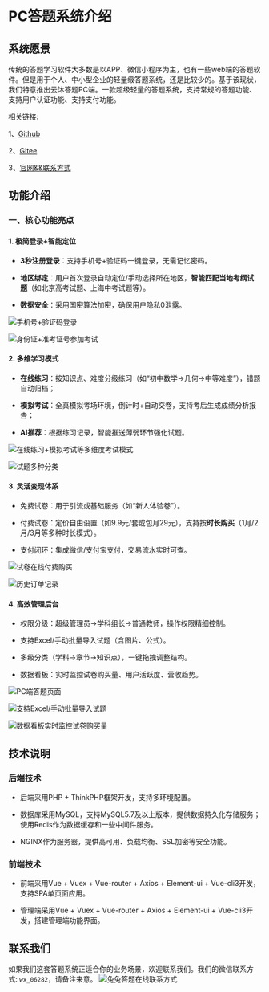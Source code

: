 # PC答题系统介绍

## 系统愿景

传统的答题学习软件大多数是以APP、微信小程序为主，也有一些web端的答题软件。但是用于个人、中小型企业的轻量级答题系统，还是比较少的。基于该现状，我们特意推出云沐答题PC端。一款超级轻量的答题系统，支持常规的答题功能、支持用户认证功能、支持支付功能。

相关链接:

1、[Github](https://github.com/7small7/PC-)

2、[Gitee](https://gitee.com/bruce_qiq/webpage-pc-answering-system)

3、[官网&&联系方式](https://www.tutudati.com/doc/6.html)

## 功能介绍

### **一、核心功能亮点**  

#### **1. 极简登录+智能定位**  

- **3秒注册登录**：支持手机号+验证码一键登录，无需记忆密码。 

- **地区绑定**：用户首次登录自动定位/手动选择所在地区，**智能匹配当地考纲试题**（如北京高考试题、上海中考试题等）。

- **数据安全**：采用国密算法加密，确保用户隐私0泄露。  

![手机号+验证码登录](media/17450740382322.png)

![身份证+准考证号参加考试](media/17450740382342.png)

#### **2. 多维学习模式**  

- **在线练习**：按知识点、难度分级练习（如“初中数学→几何→中等难度”），错题自动归档；  

- **模拟考试**：全真模拟考场环境，倒计时+自动交卷，支持考后生成成绩分析报告；  

- **AI推荐**：根据练习记录，智能推送薄弱环节强化试题。  

![在线练习+模拟考试等多维度考试模式](media/17450740382369.png)

![试题多种分类](media/17450740382430.png)

#### **3. 灵活变现体系**  

- 免费试卷：用于引流或基础服务（如“新人体验卷”）。 

- 付费试卷：定价自由设置（如9.9元/套或包月29元），支持按**时长购买**（1月/2月/3月等多种时长模式）。

- 支付闭环：集成微信/支付宝支付，交易流水实时可查。  

![试卷在线付费购买](media/17450740382475.png)

![历史订单记录](media/17450740382523.png)

#### **4. 高效管理后台**  

- 权限分级：超级管理员→学科组长→普通教师，操作权限精细控制。

- 支持Excel/手动批量导入试题（含图片、公式）。

- 多级分类（学科→章节→知识点），一键拖拽调整结构。 

- 数据看板：实时监控试卷购买量、用户活跃度、营收趋势。

![PC端答题页面](media/17450740382586.png)

![支持Excel/手动批量导入试题](media/17450740382639.png)

![数据看板实时监控试卷购买量](media/17450740382692.png)


## 技术说明

### 后端技术

- 后端采用PHP + ThinkPHP框架开发，支持多环境配置。

- 数据库采用MySQL，支持MySQL5.7及以上版本，提供数据持久化存储服务；使用Redis作为数据缓存和一些中间件服务。

- NGINX作为服务器，提供高可用、负载均衡、SSL加密等安全功能。

### 前端技术

- 前端采用Vue + Vuex + Vue-router + Axios + Element-ui + Vue-cli3开发，支持SPA单页面应用。

- 管理端采用Vue + Vuex + Vue-router + Axios + Element-ui + Vue-cli3开发，搭建管理端功能界面。

## 联系我们

如果我们这套答题系统正适合你的业务场景，欢迎联系我们。我们的微信联系方式: `wx_06282`，请备注来意。
![兔兔答题在线联系方式](media/17450740382757.png)